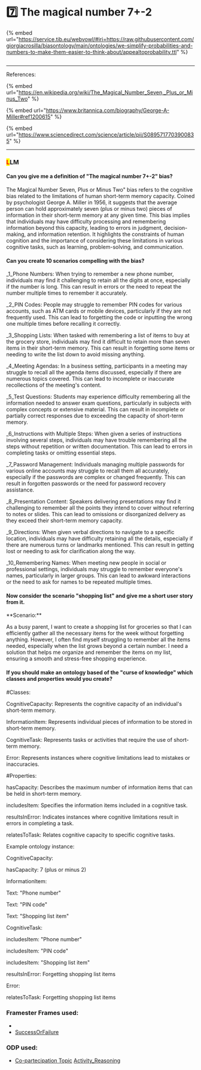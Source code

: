 # 7️⃣ The magical number 7+-2

{% embed url="https://service.tib.eu/webvowl/#iri=https://raw.githubusercontent.com/giorgiacrosilla/biasontology/main/ontologies/we-simplify-probabilities-and-numbers-to-make-them-easier-to-think-about/appealtoprobability.ttl" %}

<figure><img src="broken-reference" alt=""><figcaption></figcaption></figure>

***

References:

{% embed url="https://en.wikipedia.org/wiki/The_Magical_Number_Seven,_Plus_or_Minus_Two" %}

{% embed url="https://www.britannica.com/biography/George-A-Miller#ref1200615" %}

{% embed url="https://www.sciencedirect.com/science/article/pii/S0895717703900835" %}

***

### <mark style="color:red;">L</mark>LM

#### Can you give me a definition of "The magical number 7+-2" bias?

The Magical Number Seven, Plus or Minus Two" bias refers to the cognitive bias related to the limitations of human short-term memory capacity. Coined by psychologist George A. Miller in 1956, it suggests that the average person can hold approximately seven (plus or minus two) pieces of information in their short-term memory at any given time. This bias implies that individuals may have difficulty processing and remembering information beyond this capacity, leading to errors in judgment, decision-making, and information retention. It highlights the constraints of human cognition and the importance of considering these limitations in various cognitive tasks, such as learning, problem-solving, and communication.

#### Can you create 10 scenarios compelling with the bias?

_1_Phone Numbers: When trying to remember a new phone number, individuals may find it challenging to retain all the digits at once, especially if the number is long. This can result in errors or the need to repeat the number multiple times to remember it accurately.

_2_PIN Codes: People may struggle to remember PIN codes for various accounts, such as ATM cards or mobile devices, particularly if they are not frequently used. This can lead to forgetting the code or inputting the wrong one multiple times before recalling it correctly.

_3_Shopping Lists: When tasked with remembering a list of items to buy at the grocery store, individuals may find it difficult to retain more than seven items in their short-term memory. This can result in forgetting some items or needing to write the list down to avoid missing anything.

_4_Meeting Agendas: In a business setting, participants in a meeting may struggle to recall all the agenda items discussed, especially if there are numerous topics covered. This can lead to incomplete or inaccurate recollections of the meeting's content.

_5_Test Questions: Students may experience difficulty remembering all the information needed to answer exam questions, particularly in subjects with complex concepts or extensive material. This can result in incomplete or partially correct responses due to exceeding the capacity of short-term memory.

_6_Instructions with Multiple Steps: When given a series of instructions involving several steps, individuals may have trouble remembering all the steps without repetition or written documentation. This can lead to errors in completing tasks or omitting essential steps.

_7_Password Management: Individuals managing multiple passwords for various online accounts may struggle to recall them all accurately, especially if the passwords are complex or changed frequently. This can result in forgotten passwords or the need for password recovery assistance.

_8_Presentation Content: Speakers delivering presentations may find it challenging to remember all the points they intend to cover without referring to notes or slides. This can lead to omissions or disorganized delivery as they exceed their short-term memory capacity.

_9_Directions: When given verbal directions to navigate to a specific location, individuals may have difficulty retaining all the details, especially if there are numerous turns or landmarks mentioned. This can result in getting lost or needing to ask for clarification along the way.

_10_Remembering Names: When meeting new people in social or professional settings, individuals may struggle to remember everyone's names, particularly in larger groups. This can lead to awkward interactions or the need to ask for names to be repeated multiple times.

#### Now consider the scenario "shopping list" and give me a short user story from it.

\*\*Scenario:\*\*

As a busy parent, I want to create a shopping list for groceries so that I can efficiently gather all the necessary items for the week without forgetting anything. However, I often find myself struggling to remember all the items needed, especially when the list grows beyond a certain number. I need a solution that helps me organize and remember the items on my list, ensuring a smooth and stress-free shopping experience.

#### If you should make an ontology based of the "curse of knowledge" which classes and properties would you create?

\#Classes:

CognitiveCapacity: Represents the cognitive capacity of an individual's short-term memory.

InformationItem: Represents individual pieces of information to be stored in short-term memory.

CognitiveTask: Represents tasks or activities that require the use of short-term memory.

Error: Represents instances where cognitive limitations lead to mistakes or inaccuracies.

\#Properties:

hasCapacity: Describes the maximum number of information items that can be held in short-term memory.

includesItem: Specifies the information items included in a cognitive task.

resultsInError: Indicates instances where cognitive limitations result in errors in completing a task.

relatesToTask: Relates cognitive capacity to specific cognitive tasks.

Example ontology instance:

CognitiveCapacity:

hasCapacity: 7 (plus or minus 2)

InformationItem:

Text: "Phone number"

Text: "PIN code"

Text: "Shopping list item"

CognitiveTask:

includesItem: "Phone number"

includesItem: "PIN code"

includesItem: "Shopping list item"

resultsInError: Forgetting shopping list items

Error:

relatesToTask: Forgetting shopping list items

### Framester Frames used:

*
* [SuccessOrFailure](https://w3id.org/framester/data/framestercore/SuccessOrFailure)

### ODP used:

* [Co-partecipation Topic](http://ontologydesignpatterns.org/wiki/Submissions:Reaction) [Activity\_Reasoning](http://ontologydesignpatterns.org/wiki/Submissions:An\_Ontology\_Design\_Pattern\_for\_Activity\_Reasoning)

